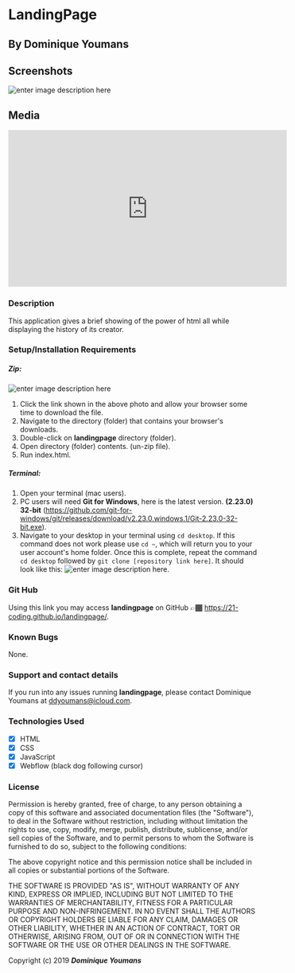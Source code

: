 # LandingPage

## By **Dominique Youmans**

## Screenshots
![enter image description here](https://lh3.googleusercontent.com/iL2PUHSpte2gWNVdy5EoAv2m4MgBmZN-SfHMNAvoGNLIrP1wBw-hL5WRtFT4sIvNef-S2G5stCg=s900)

## Media
<iframe width="560" height="315" src="https://www.youtube.com/embed/6asisMqJhEs" frameborder="0" allow="accelerometer; autoplay; encrypted-media; gyroscope; picture-in-picture" allowfullscreen></iframe>

### Description

This application gives a brief showing of the power of html all while displaying the history of its creator.




### Setup/Installation Requirements
##### Zip:
![enter image description here](https://lh3.googleusercontent.com/Pg6oODU_Img63CYp_9o5a3pSDCHpcp_g9HouHiOeTiJyHu4oHIX5iVy4uRuruJjrl9X6VKZefJg=s1000 "read")
 1. Click the link shown in the above photo and allow your browser some time to download the file.
 2. Navigate to the directory (folder) that contains your browser's downloads.
 3. Double-click on **landingpage** directory (folder).
 4. Open directory (folder) contents. (un-zip file).  
 5. Run index.html.

##### Terminal:

 1.  Open your terminal (mac users).
 2. PC users will need **Git for Windows**, here is the latest version.   **(**2.23.0**) **32-bit**** (https://github.com/git-for-windows/git/releases/download/v2.23.0.windows.1/Git-2.23.0-32-bit.exe).
 3. Navigate to your desktop in your terminal using `cd desktop`.  If this command does not work please use `cd ~`, which will return you to your user account's home folder.  Once this is complete, repeat the command `cd desktop` followed by `git clone [repository link here]`.  It should look like this: ![enter image description
    here](https://lh3.googleusercontent.com/S4CjnmthQkXNYUYngswooRvBCvOOdt0KjUTjSQOnJT4V1VrKJslfhAdqBHDHCet1mj87WXA4CAg=s1500).



### Git Hub

Using this link you may access **landingpage** on GitHub 👉🏾 https://21-coding.github.io/landingpage/.

### Known Bugs

None.

### Support and contact details

If you run into any issues running **landingpage**, please contact Dominique Youmans at ddyoumans@icloud.com.

### Technologies Used

 - [x] HTML
 - [x] CSS
 - [x] JavaScript
 - [x] Webflow (black dog following cursor)

### License

Permission is hereby granted, free of charge, to any person obtaining a copy of this software and associated documentation files (the "Software"), to deal in the Software without restriction, including without limitation the rights to use, copy, modify, merge, publish, distribute, sublicense, and/or sell copies of the Software, and to permit persons to whom the Software is furnished to do so, subject to the following conditions:

The above copyright notice and this permission notice shall be included in all copies or substantial portions of the Software.

THE SOFTWARE IS PROVIDED "AS IS", WITHOUT WARRANTY OF ANY KIND, EXPRESS OR IMPLIED, INCLUDING BUT NOT LIMITED TO THE WARRANTIES OF MERCHANTABILITY, FITNESS FOR A PARTICULAR PURPOSE AND NON-INFRINGEMENT. IN NO EVENT SHALL THE AUTHORS OR COPYRIGHT HOLDERS BE LIABLE FOR ANY CLAIM, DAMAGES OR OTHER LIABILITY, WHETHER IN AN ACTION OF CONTRACT, TORT OR OTHERWISE, ARISING FROM, OUT OF OR IN CONNECTION WITH THE SOFTWARE OR THE USE OR OTHER DEALINGS IN THE SOFTWARE.

Copyright (c) 2019 **_Dominique Youmans_**
